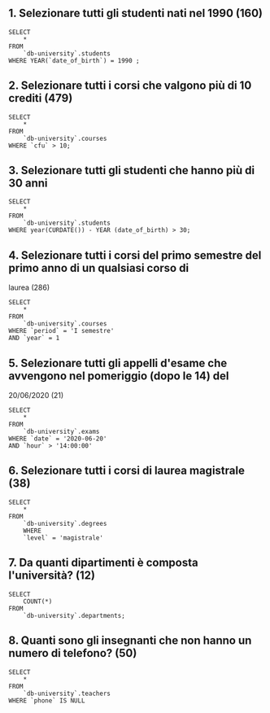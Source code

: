 ## 1. Selezionare tutti gli studenti nati nel 1990 (160)
```
SELECT 
    *
FROM
    `db-university`.students
WHERE YEAR(`date_of_birth`) = 1990 ;
```
## 2. Selezionare tutti i corsi che valgono più di 10 crediti (479)
```
SELECT 
    *
FROM
    `db-university`.courses
WHERE `cfu` > 10;
```
## 3. Selezionare tutti gli studenti che hanno più di 30 anni
```
SELECT 
    *
FROM
    `db-university`.students
WHERE year(CURDATE()) - YEAR (date_of_birth) > 30;
```
## 4. Selezionare tutti i corsi del primo semestre del primo anno di un qualsiasi corso di
laurea (286)
```
SELECT 
    *
FROM
    `db-university`.courses
WHERE `period` = 'I semestre'
AND `year` = 1
```
## 5. Selezionare tutti gli appelli d'esame che avvengono nel pomeriggio (dopo le 14) del
20/06/2020 (21)
```
SELECT 
    *
FROM
    `db-university`.exams
WHERE `date` = '2020-06-20'
AND `hour` > '14:00:00'
```
## 6. Selezionare tutti i corsi di laurea magistrale (38)
```
SELECT 
    *
FROM
    `db-university`.degrees
    WHERE 
    `level` = 'magistrale'
```
## 7. Da quanti dipartimenti è composta l'università? (12)
```
SELECT 
    COUNT(*)
FROM
    `db-university`.departments;
```
## 8. Quanti sono gli insegnanti che non hanno un numero di telefono? (50)
```
SELECT 
    *
FROM
    `db-university`.teachers
WHERE `phone` IS NULL
```